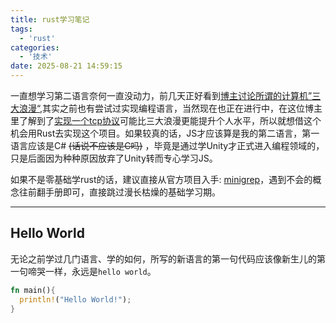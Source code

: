 ```yaml
---
title: rust学习笔记
tags:
  - 'rust'
categories:
  - '技术'
date: 2025-08-21 14:59:15
---
```


一直想学习第二语言奈何一直没动力，前几天正好看到[博主讨论所谓的计算机”三大浪漫“](https://www.bilibili.com/video/BV1du4y1B7L6),其实之前也有尝试过实现编程语言，当然现在也正在进行中，在这位博主里了解到了[实现一个tcp协议](https://www.youtube.com/watch?v=bzja9fQWzdA)可能比三大浪漫更能提升个人水平，所以就想借这个机会用Rust去实现这个项目。如果较真的话，JS才应该算是我的第二语言，第一语言应该是C# ~~(话说不应该是C吗)~~ ，毕竟是通过学Unity才正式进入编程领域的，只是后面因为种种原因放弃了Unity转而专心学习JS。

如果不是零基础学rust的话，建议直接从官方项目入手: [minigrep](https://doc.rust-lang.org/book/ch12-00-an-io-project.html)，遇到不会的概念往前翻手册即可，直接跳过漫长枯燥的基础学习期。

---

<!-- more -->

## Hello World

无论之前学过几门语言、学的如何，所写的新语言的第一句代码应该像新生儿的第一句啼哭一样，永远是`hello world`。

``` rust
fn main(){
  println!("Hello World!");
}
```
